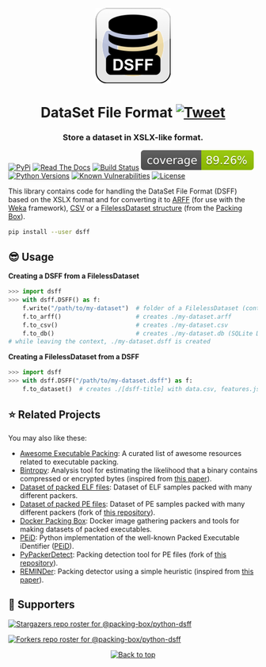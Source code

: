 <p align="center" id="top"><img src="https://github.com/packing-box/python-dsff/raw/main/docs/pages/imgs/logo.png"></p>
<h1 align="center">DataSet File Format <a href="https://twitter.com/intent/tweet?text=DataSet%20File%20Format%20-%20XSLX-based%20format%20for%20handling%20datasets.%0D%0ATiny%20library%20for%20handling%20a%20dataset%20as%20an%20XSLX%20and%20for%20converting%20it%20to%20ARFF,%20CSV%20or%20a%20FilelessDataset%20structure%20as%20for%20the%20Packing%20Box.%0D%0Ahttps%3a%2f%2fgithub%2ecom%2fpacking-box%2fpython-dsff%0D%0A&hashtags=python,dsff,machinelearning"><img src="https://img.shields.io/badge/Tweet--lightgrey?logo=twitter&style=social" alt="Tweet" height="20"/></a></h1>
<h3 align="center">Store a dataset in XSLX-like format.</h3>

[![PyPi](https://img.shields.io/pypi/v/dsff.svg)](https://pypi.python.org/pypi/dsff/)
[![Read The Docs](https://readthedocs.org/projects/python-dsff/badge/?version=latest)](https://python-dsff.readthedocs.io/en/latest/?badge=latest)
[![Build Status](https://github.com/packing-box/python-dsff/actions/workflows/python-package.yml/badge.svg)](https://github.com/dhondta/python-dsff/actions/workflows/python-package.yml)
[![Coverage Status](https://raw.githubusercontent.com/packing-box/python-dsff/main/docs/coverage.svg)](#)
[![Python Versions](https://img.shields.io/pypi/pyversions/dsff.svg)](https://pypi.python.org/pypi/dsff/)
[![Known Vulnerabilities](https://snyk.io/test/github/packing-box/python-dsff/badge.svg?targetFile=requirements.txt)](https://snyk.io/test/github/packing-box/python-dsff?targetFile=requirements.txt)
[![License](https://img.shields.io/pypi/l/dsff.svg)](https://pypi.python.org/pypi/dsff/)


This library contains code for handling the DataSet File Format (DSFF) based on the XSLX format and for converting it to [ARFF](https://www.cs.waikato.ac.nz/ml/weka/arff.html) (for use with the [Weka](https://www.cs.waikato.ac.nz/ml/weka) framework), [CSV](https://www.rfc-editor.org/rfc/rfc4180) or a [FilelessDataset structure](https://docker-packing-box.readthedocs.io/en/latest/usage/datasets.html) (from the [Packing Box](https://github.com/packing-box/docker-packing-box)).

```sh
pip install --user dsff
```

## :sunglasses: Usage

**Creating a DSFF from a FilelessDataset**

```python
>>> import dsff
>>> with dsff.DSFF() as f:
    f.write("/path/to/my-dataset")  # folder of a FilelessDataset (containing data.csv, features.json and metadata.json)
    f.to_arff()                     # creates ./my-dataset.arff
    f.to_csv()                      # creates ./my-dataset.csv
    f.to_db()                       # creates ./my-dataset.db (SQLite DB)
# while leaving the context, ./my-dataset.dsff is created
```

**Creating a FilelessDataset from a DSFF**

```python
>>> import dsff
>>> with dsff.DSFF("/path/to/my-dataset.dsff") as f:
    f.to_dataset()  # creates ./[dsff-title] with data.csv, features.json and metadata.json
```

## :star: Related Projects

You may also like these:

- [Awesome Executable Packing](https://github.com/packing-box/awesome-executable-packing): A curated list of awesome resources related to executable packing.
- [Bintropy](https://github.com/packing-box/bintropy): Analysis tool for estimating the likelihood that a binary contains compressed or encrypted bytes (inspired from [this paper](https://ieeexplore.ieee.org/document/4140989)).
- [Dataset of packed ELF files](https://github.com/packing-box/dataset-packed-elf): Dataset of ELF samples packed with many different packers.
- [Dataset of packed PE files](https://github.com/packing-box/dataset-packed-pe): Dataset of PE samples packed with many different packers (fork of [this repository](https://github.com/chesvectain/PackingData)).
- [Docker Packing Box](https://github.com/packing-box/docker-packing-box): Docker image gathering packers and tools for making datasets of packed executables.
- [PEiD](https://github.com/packing-box/peid): Python implementation of the well-known Packed Executable iDentifier ([PEiD](https://www.aldeid.com/wiki/PEiD)).
- [PyPackerDetect](https://github.com/packing-box/pypackerdetect): Packing detection tool for PE files (fork of [this repository](https://github.com/cylance/PyPackerDetect)).
- [REMINDer](https://github.com/packing-box/reminder): Packing detector using a simple heuristic (inspired from [this paper](https://ieeexplore.ieee.org/document/5404211)).


## :clap:  Supporters

[![Stargazers repo roster for @packing-box/python-dsff](https://reporoster.com/stars/dark/packing-box/python-dsff)](https://github.com/packing-box/python-dsff/stargazers)

[![Forkers repo roster for @packing-box/python-dsff](https://reporoster.com/forks/dark/packing-box/python-dsff)](https://github.com/packing-box/python-dsff/network/members)

<p align="center"><a href="#top"><img src="https://img.shields.io/badge/Back%20to%20top--lightgrey?style=social" alt="Back to top" height="20"/></a></p>

